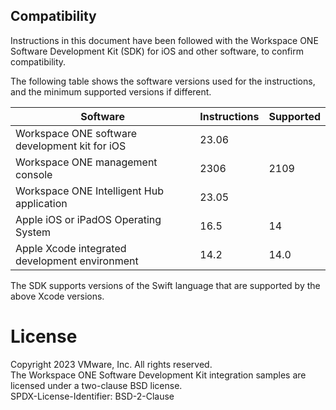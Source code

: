 ## Compatibility
Instructions in this document have been followed with the Workspace ONE Software
Development Kit (SDK) for iOS and other software, to confirm compatibility.

The following table shows the software versions used for the instructions, and
the minimum supported versions if different.

Software                                       | Instructions | Supported |
-----------------------------------------------|--------------|-----------|
Workspace ONE software development kit for iOS | 23.06        |           |
Workspace ONE management console               | 2306         | 2109      |
Workspace ONE Intelligent Hub application      | 23.05        |           |
Apple iOS or iPadOS Operating System           | 16.5         | 14        |
Apple Xcode integrated development environment | 14.2         | 14.0      |

The SDK supports versions of the Swift language that are supported by the above
Xcode versions.

# License
Copyright 2023 VMware, Inc. All rights reserved.  
The Workspace ONE Software Development Kit integration samples are licensed
under a two-clause BSD license.  
SPDX-License-Identifier: BSD-2-Clause